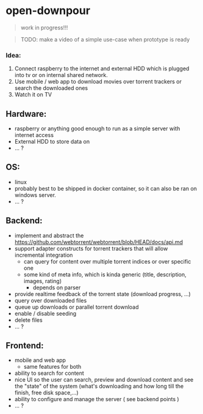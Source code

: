 # open-downpour
> work in progress!!!

> TODO: make a video of a simple use-case when prototype is ready

### Idea:
1. Connect raspberry to the internet and external HDD which is plugged into tv or on internal shared network.
2. Use mobile / web app to download movies over torrent trackers or search the downloaded ones
3. Watch it on TV



## Hardware:
- raspberry or anything good enough to run as a simple server with internet access
- External HDD to store data on
- ... ?

## OS:
- linux
- probably best to be shipped in docker container, so it can also be ran on windows server.
- ... ?

## Backend:
- implement and abstract the https://github.com/webtorrent/webtorrent/blob/HEAD/docs/api.md
- support adapter constructs for torrent trackers that will allow incremental integration 
  * can query for content over multiple torrent indices or over specific one
  * some kind of meta info, which is kinda generic (title, description, images, rating)
    * depends on parser
- provide realtime feedback of the torrent state (download progress, ...)
- query over downloaded files
- queue up downloads or parallel torrent download
- enable / disable seeding
- delete files
- ... ?


## Frontend:
  * mobile and web app
    * same features for both
  * ability to search for content 
  * nice UI so the user can search, preview and download content and see the "state" of the system (what's downloading and how long till the finish, free disk space,...)
  * ability to configure and manage the server ( see backend points )
  * ... ?
